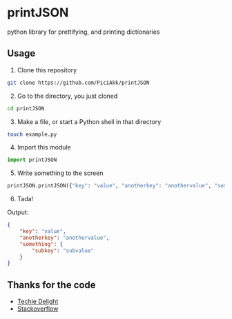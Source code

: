 # printJSON
python library for prettifying, and printing dictionaries

## Usage

1. Clone this repository 
```bash
git clone https://github.com/PiciAkk/printJSON
```
2. Go to the directory, you just cloned
```bash
cd printJSON
```
3. Make a file, or start a Python shell in that directory
```bash
touch example.py
```
4. Import this module
```python
import printJSON
```
5. Write something to the screen
```python
printJSON.printJSON({"key": "value", "anotherkey": "anothervalue", "something": {"subkey": "subvalue"}})
```
6. Tada!

Output: 

```json
{
    "key": "value",
    "anotherkey": "anothervalue",
    "something": {
        "subkey": "subvalue"
    }
}
```

## Thanks for the code

- [Techie Delight](https://www.techiedelight.com/pretty-print-json-file-python/)
- [Stackoverflow](https://stackoverflow.com/a/40585572/12694869)
